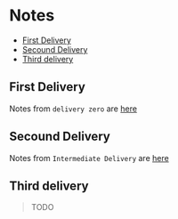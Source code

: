 # Notes <!-- omit in toc -->

- [First Delivery](#first-delivery)
- [Secound Delivery](#secound-delivery)
- [Third delivery](#third-delivery)

## First Delivery

Notes from `delivery zero` are [here](delivery-zero.md)

## Secound Delivery

Notes from `Intermediate Delivery` are [here](intermediate-delivery.md)

## Third delivery 

> TODO